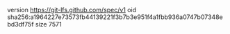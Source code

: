 version https://git-lfs.github.com/spec/v1
oid sha256:a1964227e73573fb44139221f3b7b3e951f4a1fbb936a0747b07348ebd3df75f
size 7571
